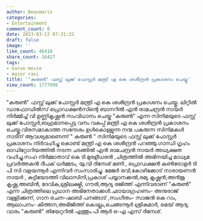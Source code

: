 ```yaml
---
author: Beaumaris
categories:
- Entertainment
comment_count: 0
date: 2023-03-12 07:31:22
draft: false
image: ''
like_count: 46410
share_count: 16427
tags:
- karun movie
- major ravi
title: '"കരുൺ" ഫസ്റ്റ് ലുക്ക് പോസ്റ്റർ മന്ത്രി എ കെ ശശീന്ദ്രൻ പ്രകാശനം ചെയ്തു'
view_count: 1777996
---
```


"കരുൺ" ഫസ്റ്റ് ലുക്ക് പോസ്റ്റർ മന്ത്രി എ കെ ശശീന്ദ്രൻ പ്രകാശനം ചെയ്തു. ലിറ്റിൽ ഡാഫോഡിൽസ് പ്രൊഡക്ഷൻസിന്റെ ബാനറിൽ എൻ രാമചന്ദ്രൻ നായർ നിർമ്മിച്ച് വി ഉണ്ണികൃഷ്ണൻ സംവിധാനം ചെയ്ത "കരുൺ" എന്ന സിനിമയുടെ ഫസ്റ്റ് ലുക്ക് പോസ്റ്റർ,ബഹുമാനപ്പെട്ട വനം വകുപ്പ് മന്ത്രി എ കെ ശശീന്ദ്രൻ പ്രകാശനം ചെയ്തു.വിരസമാകാത്ത സന്ദേശം ഉൾകൊള്ളുന്ന നന്മ പകരുന്ന സിനിമകൾ നാടിന് ആവശ്യമാണെന്ന് " കരുൺ " സിനിമയുടെ ഫസ്റ്റ് ലുക്ക് പോസ്റ്റർ പ്രകാശനം നിർവഹിച്ചു കൊണ്ട് മന്ത്രി എ കെ ശശീന്ദ്രൻ പറഞ്ഞു.ഗാന്ധി ഗൃഹം ഓഡിറ്റോറിയത്തിൽ നടന്ന ചടങ്ങിൽ എൻ രാമചന്ദ്രൻ നായർ അധ്യക്ഷത വഹിച്ചു.സഹ നിർമ്മാതാവ് കെ ടി മുരളീധരൻ ,ചിത്രത്തിൽ അഭിനയിച്ച മാധ്യമ പ്രവർത്തകൻ ദീപക് ധർമ്മടം, യു.വി ദിനേശ് മണി , പ്രൊഡക്ഷൻ കൺട്രോളർ ടി പി സി വളയന്നൂർ എന്നിവർ സംസാരിച്ചു. മേജർ രവി,കോഴിക്കോട് നാരായണൻ നായർ , കുട്ടിയേടത്തി വിലാസിനി,പ്രകാശ് പയ്യാനക്കൽ,രമ്യ കൃഷ്ണൻ,അൻജു കൃഷ്ണ,അബിൻ, ദേവിക,ശ്രീലക്ഷ്മി, ഗൗരി,ആദ്യ രജിത്ത് എന്നിവരാണ് "കരുൺ" എന്ന ചിത്രത്തിലെ പ്രധാന അഭിനേതാക്കൾ.ഛായാഗ്രഹണം- അനുരാജ് വള്ളിക്കുന്ന്, ഗാന രചന-ഷാബി പനങ്ങാട് ,സംഗീതം- സാജൻ കെ റാം, ആലാപനം- കീത്തന,അഭിജിത്ത് കൊല്ലം,ചെങ്ങന്നൂർ ശ്രീകുമാർ, മെയ് ആദ്യ വാരം "കരുൺ" തിയേറ്ററിൽ എത്തും.പി ആർ ഒ-എ എസ് ദിനേശ്.